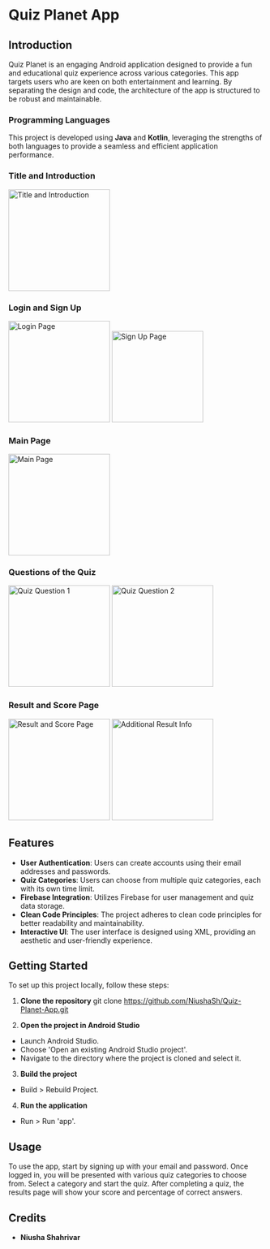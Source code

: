 # Quiz Planet App

## Introduction
Quiz Planet is an engaging Android application designed to provide a fun and educational quiz experience across various categories. This app targets users who are keen on both entertainment and learning. By separating the design and code, the architecture of the app is structured to be robust and maintainable.

### Programming Languages
This project is developed using **Java** and **Kotlin**, leveraging the strengths of both languages to provide a seamless and efficient application performance.

### Title and Introduction
<img width="200" alt="Title and Introduction" src="https://github.com/NiushaSh/Quiz-Planet-App/assets/166985686/eddad993-8ccf-4ecf-8a58-a705a61f08ab">

### Login and Sign Up
<img width="200" alt="Login Page" src="https://github.com/NiushaSh/Quiz-Planet-App/assets/166985686/c443d729-80f8-4809-91c4-12c91ab669a2">
<img width="180" alt="Sign Up Page" src="https://github.com/NiushaSh/Quiz-Planet-App/assets/166985686/053d205f-344f-4b95-9298-6574e63600c9">

### Main Page
<img width="200" alt="Main Page" src="https://github.com/NiushaSh/Quiz-Planet-App/assets/166985686/bb59cd6e-383d-4ca2-81d1-4b04ef945356">

### Questions of the Quiz
<img width="200" alt="Quiz Question 1" src="https://github.com/NiushaSh/Quiz-Planet-App/assets/166985686/52a44d12-e287-4a23-93c1-e93c717413ba">
<img width="200" alt="Quiz Question 2" src="https://github.com/NiushaSh/Quiz-Planet-App/assets/166985686/008b736a-d5ab-4ff4-85d1-b5c39f2a39a2">

### Result and Score Page
<img width="200" alt="Result and Score Page" src="https://github.com/NiushaSh/Quiz-Planet-App/assets/166985686/49197b17-74f1-4c87-a27a-3211db89a831">
<img width="200" alt="Additional Result Info" src="https://github.com/NiushaSh/Quiz-Planet-App/assets/166985686/c46f3d15-48c7-4928-8a09-929806ee257e">



## Features
- **User Authentication**: Users can create accounts using their email addresses and passwords.
- **Quiz Categories**: Users can choose from multiple quiz categories, each with its own time limit.
- **Firebase Integration**: Utilizes Firebase for user management and quiz data storage.
- **Clean Code Principles**: The project adheres to clean code principles for better readability and maintainability.
- **Interactive UI**: The user interface is designed using XML, providing an aesthetic and user-friendly experience.

## Getting Started
To set up this project locally, follow these steps:

1. **Clone the repository**
git clone https://github.com/NiushaSh/Quiz-Planet-App.git

3. **Open the project in Android Studio**
- Launch Android Studio.
- Choose 'Open an existing Android Studio project'.
- Navigate to the directory where the project is cloned and select it.

3. **Build the project**
- Build > Rebuild Project.

4. **Run the application**
- Run > Run 'app'.

## Usage
To use the app, start by signing up with your email and password. Once logged in, you will be presented with various quiz categories to choose from. Select a category and start the quiz. After completing a quiz, the results page will show your score and percentage of correct answers.


## Credits
- **Niusha Shahrivar**

